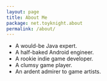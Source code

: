 ```yaml
---
layout: page
title: About Me
package: net.toyknight.about
permalink: /about/
---
```


* A would-be Java expert.
* A half-baked Android engineer.
* A rookie indie game developer.
* A clumsy game player.
* An ardent admirer to game artists.
